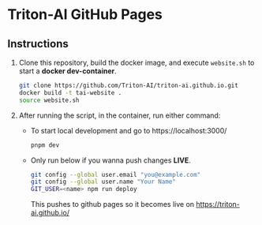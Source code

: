 # Triton-AI GitHub Pages

## Instructions
1. Clone this repository, build the docker image, and execute `website.sh` to start a **docker dev-container**.
    ```bash
    git clone https://github.com/Triton-AI/triton-ai.github.io.git
    docker build -t tai-website .
    source website.sh
    ```
2. After running the script, in the container, run either command:
    - To start local development and go to https://localhost:3000/
        ```bash
        pnpm dev
        ```

    - Only run below if you wanna push changes **LIVE**.
        ```bash
        git config --global user.email "you@example.com"
        git config --global user.name "Your Name"
        GIT_USER=<name> npm run deploy
        ```
        This pushes to github pages so it becomes live on https://triton-ai.github.io/
